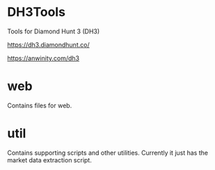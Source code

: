 # DH3Tools
Tools for Diamond Hunt 3 (DH3)

https://dh3.diamondhunt.co/

https://anwinity.com/dh3

# web
Contains files for web.

# util
Contains supporting scripts and other utilities. Currently it just has the market data extraction script.
